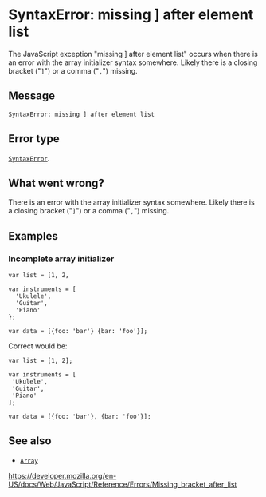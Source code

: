 # SyntaxError: missing \] after element list

The JavaScript exception "missing \] after element list" occurs when there is an error with the array initializer syntax somewhere. Likely there is a closing bracket ("`]`") or a comma ("`,`") missing.

## Message

    SyntaxError: missing ] after element list

## Error type

[`SyntaxError`](../global_objects/syntaxerror).

## What went wrong?

There is an error with the array initializer syntax somewhere. Likely there is a closing bracket ("`]`") or a comma ("`,`") missing.

## Examples

### Incomplete array initializer

    var list = [1, 2,

    var instruments = [
      'Ukulele',
      'Guitar',
      'Piano'
    };

    var data = [{foo: 'bar'} {bar: 'foo'}];

Correct would be:

    var list = [1, 2];

    var instruments = [
     'Ukulele',
     'Guitar',
     'Piano'
    ];

    var data = [{foo: 'bar'}, {bar: 'foo'}];

## See also

-   [`Array`](../global_objects/array)

<a href="https://developer.mozilla.org/en-US/docs/Web/JavaScript/Reference/Errors/Missing_bracket_after_list" class="_attribution-link">https://developer.mozilla.org/en-US/docs/Web/JavaScript/Reference/Errors/Missing_bracket_after_list</a>

